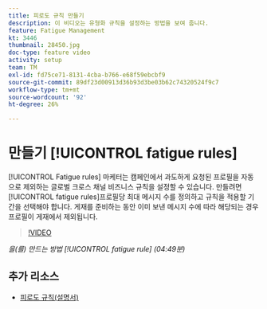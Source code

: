 ```yaml
---
title: 피로도 규칙 만들기
description: 이 비디오는 유형화 규칙을 설정하는 방법을 보여 줍니다.
feature: Fatigue Management
kt: 3446
thumbnail: 28450.jpg
doc-type: feature video
activity: setup
team: TM
exl-id: fd75ce71-8131-4cba-b766-e68f59ebcbf9
source-git-commit: 89df23d00913d36b93d3be03b62c74320524f9c7
workflow-type: tm+mt
source-wordcount: '92'
ht-degree: 26%

---
```


# 만들기 [!UICONTROL fatigue rules]

[!UICONTROL Fatigue rules] 마케터는 캠페인에서 과도하게 요청된 프로필을 자동으로 제외하는 글로벌 크로스 채널 비즈니스 규칙을 설정할 수 있습니다.
만들려면 [!UICONTROL fatigue rules]프로필당 최대 메시지 수를 정의하고 규칙을 적용할 기간을 선택해야 합니다. 게재를 준비하는 동안 이미 보낸 메시지 수에 따라 해당되는 경우 프로필이 게재에서 제외됩니다.

>[!VIDEO](https://video.tv.adobe.com/v/28450?quality=12&learn=on)

*을(를) 만드는 방법 [!UICONTROL fatigue rule] (04:49분)*

## 추가 리소스

* [피로도 규칙(설명서)](https://experienceleague.adobe.com/docs/campaign-standard/using/testing-and-sending/working-with-typology-rules/fatigue-rules.html)
